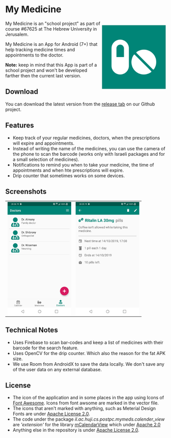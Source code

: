 # My Medicine

<div style="display: block; width: 200px; float: right;">

![](../graphics/market_logo.png)

</div>

My Medicine is an "school project" as part of course #67625 at The Hebrew University in Jerusalem.
 
My Medicine is an App for Android (7+) that help tracking medicine times and appointments to the doctor.

**Note:** keep in mind that this App is part of a school project and won't be developed farther then the current last version. 

## Download

You can download the latest version from the [release tab](https://github.com/OmryRo/my_med/releases) on our Github project.

## Features

* Keep track of your regular medicines, doctors, when the prescriptions will expire and appointments.
* Instead of writing the name of the medicines, you can use the camera of the phone to scan the barcode (works only with Israeli packages and for a small selection of medicines).
* Notifications to remind you when to take your medicine, the time of appointments and when hte prescriptions will expire.
* Drip counter that sometimes works on some devices.

## Screenshots

<table><tr><td><img src="https://github.com/OmryRo/my_med/blob/master/graphics/screenshot_1.png" width="200" align="left" /></td><td><img src="https://github.com/OmryRo/my_med/blob/master/graphics/screenshot_2.png" width="200" align="left" /></td></tr></table>

## Technical Notes

* Uses Firebase to scan bar-codes and keep a list of medicines with their barcode for the search feature.
* Uses OpenCV for the drip counter. Which also the reason for the fat APK size.
* We use Room from AndroidX to save the data locally. We don't save any of the user data on any external database.

## License

* The icon of the application and in some places in the app using Icons of [Font Awesome](https://fontawesome.com/license/free). Icons from font awsome are marked in the vector file.
* The icons that aren't marked with anything, such as Meterial Design Fonts are under [Apache License 2.0](https://www.apache.org/licenses/LICENSE-2.0.html).
* The code under the package *il.ac.huji.cs.postpc.mymeds.calender_view* are *'extension'* for the library [mCalendarView](https://github.com/SpongeBobSun/mCalendarView) which under [Apache 2.0](https://github.com/SpongeBobSun/mCalendarView/blob/master/LICENSE)
* Anything else in the repository is under [Apache License 2.0](https://www.apache.org/licenses/LICENSE-2.0.html).